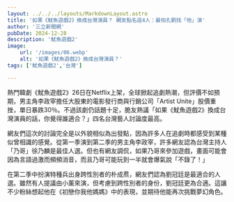 ```yaml
---
layout: ../../../layouts/MarkdownLayout.astro
title: '如果《魷魚遊戲2》換成台灣演員？ 網友點名這4人：最怕孔劉找「他」演'
author: '三立新聞網'
pubDate: 2024-12-28
description: '魷魚遊戲2'
image: 
    url: '/images/06.webp'
    alt: '如果《魷魚遊戲2》換成台灣演員？'
tags: ['魷魚遊戲2','台灣']

---
```


熱門韓劇《魷魚遊戲2》26日在Netflix上架，全球掀起追劇熱潮，但評價不如預期，男主角李政宰擔任大股東的電影發行商與行銷公司「Artist Unite」股價重挫，單日暴跌30％。不過該劇仍話題十足，脆友熱議「如果《魷魚遊戲2》換成台灣演員的話，你覺得誰適合？」四名台灣藝人討論度最高。

網友們這次的討論完全是以外貌相似為出發點，因為許多人在追劇時都感受到某種似曾相識的感覺。從第一季演到第二季的男主角李政宰，許多網友認為台灣主持人「乃哥」徐乃麟是最佳人選。但也有網友調侃，如果乃哥來參加遊戲，畫面可能會因為言語過激而頻頻消音，而且乃哥可能玩到一半就會爆氣說「不錄了！」

在第二季中扮演特種兵出身跨性別者的朴成焄，網友們認為劉冠廷是最適合的人選。雖然有人提議由小薰來演，但考慮到跨性別者的身份，劉冠廷更為合適。這讓不少粉絲想起他在《初戀你我他媽媽》中的表現，並期待他能再次挑戰夢幻角色。

